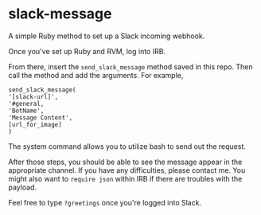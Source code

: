 # slack-message
A simple Ruby method to set up a Slack incoming webhook.

Once you've set up Ruby and RVM, log into IRB.

From there, insert the `send_slack_message` method saved in this repo. Then call the method and add the arguments. For example,

```
send_slack_message(
'[slack-url]',
'#general,
'BotName',
'Message Content',
[url_for_image]
)
```

The system command allows you to utilize bash to send out the request.

After those steps, you should be able to see the message appear in the appropriate channel. If you have any difficulties, please contact me. You might also want to `require json` within IRB if there are troubles with the payload.

Feel free to type `?greetings` once you're logged into Slack.